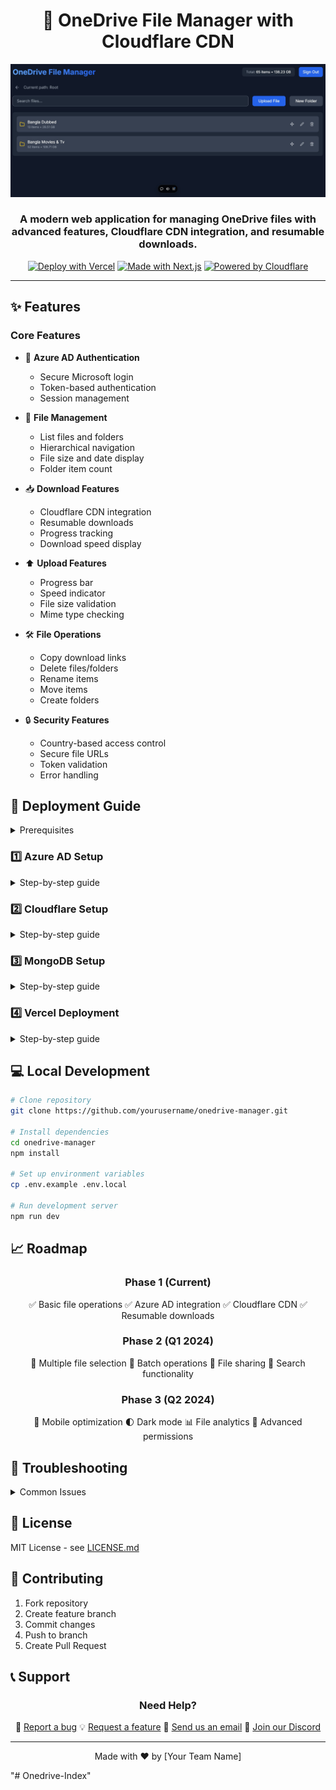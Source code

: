 <div align="center">

# 🚀 OneDrive File Manager with Cloudflare CDN

<img src="banner.png" alt="OneDrive Manager Banner" width="800px"/>

### A modern web application for managing OneDrive files with advanced features, Cloudflare CDN integration, and resumable downloads.

[![Deploy with Vercel](https://vercel.com/button)](https://vercel.com/new/clone?repository-url=https%3A%2F%2Fgithub.com%2Fyourusername%2Fonedrive-manager)
[![Made with Next.js](https://img.shields.io/badge/Made%20with-Next.js-000000?style=flat-square&logo=Next.js&labelColor=000)](https://nextjs.org/)
[![Powered by Cloudflare](https://img.shields.io/badge/Powered%20by-Cloudflare-F38020?style=flat-square&logo=Cloudflare&labelColor=F38020)](https://cloudflare.com/)

</div>

---

## ✨ Features

### Core Features
- 🔐 **Azure AD Authentication**
  - Secure Microsoft login
  - Token-based authentication
  - Session management

- 📁 **File Management**
  - List files and folders
  - Hierarchical navigation
  - File size and date display
  - Folder item count

- 📥 **Download Features**
  - Cloudflare CDN integration
  - Resumable downloads
  - Progress tracking
  - Download speed display

- ⬆️ **Upload Features**
  - Progress bar
  - Speed indicator
  - File size validation
  - Mime type checking

- 🛠️ **File Operations**
  - Copy download links
  - Delete files/folders
  - Rename items
  - Move items
  - Create folders

- 🔒 **Security Features**
  - Country-based access control
  - Secure file URLs
  - Token validation
  - Error handling

## 🚀 Deployment Guide

<details>
<summary>Prerequisites</summary>

- Microsoft Azure Account
- Cloudflare Account
- Vercel Account
- GitHub Account
- MongoDB Atlas Account

</details>

### 1️⃣ Azure AD Setup

<details>
<summary>Step-by-step guide</summary>

[Rest of the Azure setup content...]
</details>

### 2️⃣ Cloudflare Setup

<details>
<summary>Step-by-step guide</summary>

[Rest of the Cloudflare setup content...]
</details>

### 3️⃣ MongoDB Setup

<details>
<summary>Step-by-step guide</summary>

[Rest of the MongoDB setup content...]
</details>

### 4️⃣ Vercel Deployment

<details>
<summary>Step-by-step guide</summary>

[Rest of the Vercel deployment content...]
</details>

## 💻 Local Development

```bash
# Clone repository
git clone https://github.com/yourusername/onedrive-manager.git

# Install dependencies
cd onedrive-manager
npm install

# Set up environment variables
cp .env.example .env.local

# Run development server
npm run dev
```

## 📈 Roadmap

<div align="center">

### Phase 1 (Current)
✅ Basic file operations
✅ Azure AD integration
✅ Cloudflare CDN
✅ Resumable downloads

### Phase 2 (Q1 2024)
🔄 Multiple file selection
🔄 Batch operations
🔄 File sharing
🔄 Search functionality

### Phase 3 (Q2 2024)
📱 Mobile optimization
🌓 Dark mode
📊 File analytics
🔐 Advanced permissions

</div>

## 🐛 Troubleshooting

<details>
<summary>Common Issues</summary>

1. **Authentication Failed**
   - Check Azure AD credentials
   - Verify redirect URIs
   - Confirm permissions

2. **Download Issues**
   - Verify Cloudflare Worker setup
   - Check environment variables
   - Confirm file permissions

3. **Upload Problems**
   - Check file size limits
   - Verify network connection
   - Confirm write permissions

</details>

## 📄 License

MIT License - see [LICENSE.md](LICENSE.md)

## 🤝 Contributing

1. Fork repository
2. Create feature branch
3. Commit changes
4. Push to branch
5. Create Pull Request

## 📞 Support

<div align="center">

### Need Help?

🐛 [Report a bug](issues/new)
💡 [Request a feature](issues/new)
📧 [Send us an email](mailto:support@example.com)
💬 [Join our Discord](discord-link)

</div>

---

<div align="center">

Made with ❤️ by [Your Team Name]

</div>
"# Onedrive-Index" 
